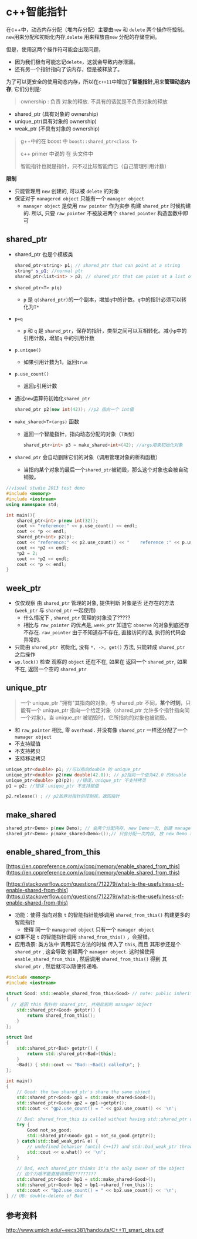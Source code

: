 # c++智能指针

在c++中，动态内存分配（堆内存分配）主要由`new` 和 `delete` 两个操作符控制。`new`用来分配和初始化内存,`delete` 用来释放由`new` 分配的存储空间。

但是，使用这两个操作符可能会出现问题，

* 因为我们极有可能忘记`delete`，这就会导致内存泄漏。
* 还有另一个指针指向了该内存，但是被释放了。



为了可以更安全的使用动态内存，所以在`c++11`中增加了**智能指针**,用来**管理动态内存**, 它们分别是:

> ownership : 负责 对象的释放. 不具有的话就是不负责对象的释放

* shared_ptr (具有对象的 ownership)
* unique_ptr(具有对象的 ownership)
* weak_ptr (不具有对象的 ownership)

> g++中的在 boost 中 `boost::shared_ptr<class T>` 
>
> c++ primer 中说的 在 <memory> 头文件中
>
> 智能指针也就是指针，只不过比较智能而已（自己管理引用计数）

**限制**

* 只能管理用 `new` 创建的, 可以被 `delete` 的对象
* 保证对于 `managered object` 只能有一个 `manager object`
  * `manager object` 是使用 `raw pointer` 作为实参 构建 `shared_ptr` 时候构建的. 所以, 只要 `raw_pointer` 不被放进两个 `shared_pointer` 构造函数中即可 

## shared_ptr

* shared_ptr<class T> 也是个模板类

  ```c++
  shared_ptr<string> p1; // shared_ptr that can point at a string
  string* s_p1; //normal ptr
  shared_ptr<list<int> > p2; // shared_ptr that can point at a list of ints
  ```

* `shared_ptr<T> p(q)`

  * `p` 是 `q(shared_ptr)`的一个副本，增加`q`中的计数。`q`中的指针必须可以转化为`T*`

* `p=q`

  * `p` 和 `q` 是 `shared_ptr`，保存的指针，类型之间可以互相转化。减小`p`中的引用计数，增加`q` 中的引用计数

* `p.unique()`

  * 如果引用计数为1，返回`true`

* `p.use_count()`

  * 返回`p`引用计数

* 通过`new`运算符初始化`shared_ptr`

  ```c++
  shared_ptr p2(new int(42)); //p2 指向一个 int值
  ```

* `make_shared<T>(args)` 函数

  * 返回一个智能指针，指向动态分配的对象（`T类型`）

    ```c++
    shared_ptr<int> p3 = make_shared<int>(42); //args用来初始化对象
    ```

* `shared_ptr` 会自动删除它们的对象（调用管理对象的析构函数）

  * 当指向某个对象的最后一个`shared_ptr`被销毁，那么这个对象也会被自动销毁。

```c++
//visual studio 2013 test demo
#include <memory>
#include <iostream>
using namespace std;

int main(){
	shared_ptr<int> p(new int(32));
	cout << "reference:" << p.use_count() << endl;
	cout << *p << endl;
	shared_ptr<int> p2(p);
	cout << "reference:" << p2.use_count() << "    reference :" << p.use_count() << endl;
	cout << *p2 << endl;
	*p2 = 2;
	cout << *p2 << endl;
	cout << *p << endl;
}
```

## week_ptr

* 仅仅观察 由  `shared_ptr` 管理的对象, 提供判断 对象是否 还存在的方法 (`week_ptr` 与 `shared_ptr` 一起使用)
  * 什么情况下 , `shared_ptr` 管理的对象没了?????
  * 相比与 `raw_pointer` 的优点是, `week_ptr` 知道它 `observe` 的对象到底还存不存在. `raw_pointer` 由于不知道存不存在, 直接访问的话, 执行的代码会 异常的.
* 只能由 `shared_ptr `初始化, 没有 `*, ->, get()` 方法, 只能转成 `shared_ptr` 之后操作
* `wp.lock()` 检查 观察的 `object` 还在不在, 如果在 返回一个 `shared_ptr`, 如果不在, 返回一个空的 `shared_ptr`

## unique_ptr

> 一个 unique_ptr "拥有"其指向的对象。与 shared_ptr 不同，**某个时刻**，只能有一个 unique_ptr 指向一个给定对象（shared_ptr 允许多个指针指向同一个对象）。当 unique_ptr 被销毁时，它所指向的对象也被销毁。

* 和 `raw_pointer` 相比, 零 `overhead` . 并没有像 `shared_ptr` 一样还分配了一个 `mamager object`
* 不支持赋值
* 不支持拷贝
* 支持移动拷贝

```c++
unique_ptr<double> p1; //可以指向double 的 unique_ptr
unique_ptr<double> p2(new double(42.0)); // p2指向一个值为42.0 的double
unique_ptr<double> p3(p2); //错误，unique_ptr 不支持拷贝
p1 = p2; //错误：unique_ptr 不支持赋值

p2.release() ; // p2放弃对指针的控制权，返回指针
```

## make_shared

```c++
shared_ptr<Demo> p(new Demo); // 会两个分配内存, new Demo一次, 创建 manager object 一次
shared_ptr<Demo> p(make_shared<Demo>());// 只会分配一次内存, 放 new Demo 和 manager object
```



## enable_shared_from_this

[https://en.cppreference.com/w/cpp/memory/enable_shared_from_this](https://en.cppreference.com/w/cpp/memory/enable_shared_from_this)

[https://stackoverflow.com/questions/712279/what-is-the-usefulness-of-enable-shared-from-this](https://stackoverflow.com/questions/712279/what-is-the-usefulness-of-enable-shared-from-this)

* 功能：使得 指向对象 `t` 的智能指针能够调用 `shared_from_this()` 构建更多的智能指针
  * 使得 同一个 `managered object` 只有一个 `manager object`
* 如果不是 `t` 的智能指针调用 `shared_from_this()` ，会报错。
* 应用场景:  类方法中 调用其它方法的时候 传入了 `this`, 而且 其形参还是个  `shared_ptr` , 这会导致 创建两个 `manager object`. 这时候使用 `enable_shared_from_this` , 然后调用 `shared_from_this()` 得到 其 `shared_ptr` , 然后就可以随便传递咯.

```c++
#include <memory>
#include <iostream>
 
struct Good: std::enable_shared_from_this<Good> // note: public inheritance
{
  // 返回 this 指针的 shared_ptr, 共用此前的 manager object
    std::shared_ptr<Good> getptr() {
        return shared_from_this();
    }
};
 
struct Bad
{
    std::shared_ptr<Bad> getptr() {
        return std::shared_ptr<Bad>(this);
    }
    ~Bad() { std::cout << "Bad::~Bad() called\n"; }
};
 
int main()
{
    // Good: the two shared_ptr's share the same object
    std::shared_ptr<Good> gp1 = std::make_shared<Good>();
    std::shared_ptr<Good> gp2 = gp1->getptr();
    std::cout << "gp2.use_count() = " << gp2.use_count() << '\n';
 
    // Bad: shared_from_this is called without having std::shared_ptr owning the caller 
    try {
        Good not_so_good;
        std::shared_ptr<Good> gp1 = not_so_good.getptr();
    } catch(std::bad_weak_ptr& e) {
        // undefined behavior (until C++17) and std::bad_weak_ptr thrown (since C++17)
        std::cout << e.what() << '\n';    
    }
 
    // Bad, each shared_ptr thinks it's the only owner of the object
  	// 这个为啥不能直接调用呢?????????
    std::shared_ptr<Good> bp1 = std::make_shared<Good>();
    std::shared_ptr<Good> bp2 = bp1->shared_from_this();
    std::cout << "bp2.use_count() = " << bp2.use_count() << '\n';
} // UB: double-delete of Bad
```





## 参考资料

http://www.umich.edu/~eecs381/handouts/C++11_smart_ptrs.pdf